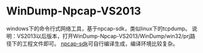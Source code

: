 # WinDump-Npcap-VS2013
windows下的命令行式网络工具，基于npcap-sdk，类似linux下的tcpdump。
说明：VS2013以后版本，打开WinDump-Npcap-VS2013/WinDump/win32/prj路径下的工程文件即可。
[npcap-sdk](https://github.com/nmap/npcap)可自行编译生成，编译环境比较复杂。
